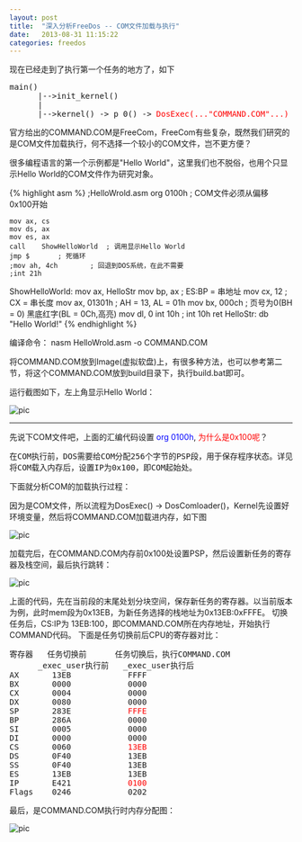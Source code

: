 ```yaml
---
layout: post
title:  "深入分析FreeDos -- COM文件加载与执行"
date:   2013-08-31 11:15:22
categories: freedos
---
```

现在已经走到了执行第一个任务的地方了，如下
<pre>
main()
      |-->init_kernel()
      |
      |-->kernel() -> p_0() -> <font color="#ff0000">DosExec(..."COMMAND.COM"...)</font>
</pre>

官方给出的COMMAND.COM是FreeCom，FreeCom有些复杂，既然我们研究的是COM文件加载执行，何不选择一个较小的COM文件，岂不更方便？

很多编程语言的第一个示例都是"Hello World"，这里我们也不脱俗，也用个只显示Hello World的COM文件作为研究对象。

{% highlight asm %}
;HelloWrold.asm
	org	0100h		; COM文件必须从偏移 0x100开始

	mov	ax, cs
	mov	ds, ax
	mov	es, ax
	call	ShowHelloWorld	; 调用显示Hello World
	jmp	$		; 死循环
	;mov ah, 4ch		; 回退到DOS系统，在此不需要
	;int 21h
	
ShowHelloWorld:
	mov	ax, HelloStr
	mov	bp, ax		; ES:BP = 串地址
	mov	cx, 12		; CX = 串长度
	mov	ax, 01301h	; AH = 13,  AL = 01h
	mov	bx, 000ch	; 页号为0(BH = 0) 黑底红字(BL = 0Ch,高亮)
	mov	dl, 0
	int	10h		; int 10h
	ret
HelloStr:	db	"Hello World!"
{% endhighlight %}

编译命令： nasm HelloWrold.asm -o COMMAND.COM

将COMMAND.COM放到Image(虚拟软盘)上，有很多种方法，也可以参考第二节，将这个COMMAND.COM放到build目录下，执行build.bat即可。

运行截图如下，左上角显示Hello World：

![pic](http://fillzero.qiniudn.com/2014_09_29_freedos_run_simplecom.jpg)

<hr>

先说下COM文件吧，上面的汇编代码设置 <font color="#0000ff">org	0100h</font>, <font color="#ff0000">为什么是0x100呢</font>？
<pre>
在COM执行前，DOS需要给COM分配256个字节的PSP段，用于保存程序状态。详见<a href="http://en.wikipedia.org/wiki/Program_Segment_Prefix">http://en.wikipedia.org/wiki/Program_Segment_Prefix</a>
将COM载入内存后，设置IP为0x100，即COM起始处。
</pre>

下面就分析COM的加载执行过程：

因为是COM文件，所以流程为DosExec() -> DosComloader()，Kernel先设置好环境变量，然后将COMMAND.COM加载进内存，如下图

![pic](http://fillzero.qiniudn.com/2014_09_29_freedos_comloader1.jpg)

加载完后，在COMMAND.COM内存前0x100处设置PSP，然后设置新任务的寄存器及栈空间，最后执行跳转：

![pic](http://fillzero.qiniudn.com/2014_09_29_freedos_comloader2.jpg)

上面的代码，先在当前段的末尾处划分块空间，保存新任务的寄存器。以当前版本为例，此时mem段为0x13EB，为新任务选择的栈地址为0x13EB:0xFFFE。
切换任务后，CS:IP为 13EB:100，即COMMAND.COM所在内存地址，开始执行COMMAND代码。
下面是任务切换前后CPU的寄存器对比：
<pre>
寄存器   任务切换前      任务切换后，执行COMMAND.COM
      _exec_user执行前   _exec_user执行后
AX       13EB            FFFF       
BX       0000            0000
CX       0004            0000
DX       0080            0000
SP       283E            <font color="#ff0000">FFFE</font>
BP       286A            0000
SI       0005            0000
DI       0000            0000
CS       0060            <font color="#ff0000">13EB</font>
DS       0F40            13EB
SS       0F40            13EB
ES       13EB            13EB
IP       E421            <font color="#ff0000">0100</font>
Flags    0246            0202
</pre>

最后，是COMMAND.COM执行时内存分配图：

![pic](http://fillzero.qiniudn.com/2014_09_29_freedos_command_mem.jpg)